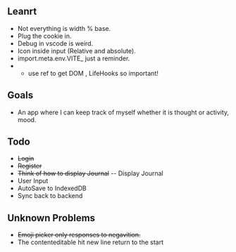 ## Leanrt

- Not everything is width % base.
- Plug the cookie in.
- Debug in vscode is weird.
- Icon inside input (Relative and absolute).
- import.meta.env.VITE_ just a reminder.
- * use ref to get DOM , LifeHooks so important!
## Goals

- An app where I can keep track of myself whether it is thought or activity, mood.

## Todo

- ~~Login~~
- ~~Register~~
- ~~Think of how to display Journal~~
-- Display Journal
- User Input
- AutoSave to IndexedDB
- Sync back to backend

## Unknown Problems
-  ~~Emoji picker only responses to negavition.~~
-  The contenteditable hit new line return to the start  